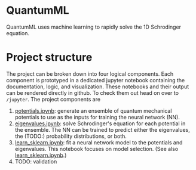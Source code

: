 # QuantumML

QuantumML uses machine learning to rapidly solve the 1D Schrodinger equation. 

# Project structure
The project can be broken down into four logical components. Each component is prototyped in a dedicated jupyter notebook containing the documentation, logic, and visualization. These notebooks and their output can be rendered directly in github. To check them out head on over to `/jupyter`. The project components are

1. [potentials.ipynb](jupyter/potentials.ipynb): generate an ensemble of quantum mechanical potentials to use as the inputs for training the neural network (NN).
2. [eigenvalues.ipynb](jupyter/eigenvalues.ipynb): solve Schrodinger's equation for each potential in the ensemble. The NN can be trained to predict either the eigenvalues, the (TODO:) probability distributions, or both.
3. [learn_sklearn.ipynb](jupyter/learn_sklearn.ipynb): fit a neural network model to the potentials and eigenvalues. This notebook focuses on model selection. (See also [learn_sklearn.ipynb](jupyter/learn_sklearn.ipynb).)
4. TODO: validation
